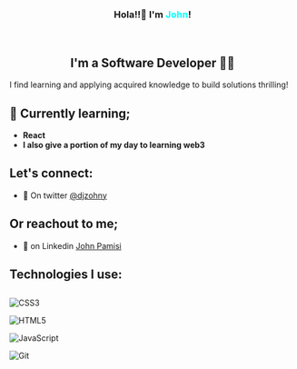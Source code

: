  <h3 align="center">
      Hola!!👋 I'm<span style="color: aqua"> John</span>!
  </h3>

  </br>

  <h2 align="center">
      I'm a Software Developer 👨‍💻
  </h2>

  <p>
    I find learning and applying acquired knowledge to build solutions thrilling!
  </p>

## 🌱 Currently learning;

- **React**
- **I also give a portion of my day to learning web3**

##

## Let's connect:

- 🤝 On twitter [@djzohny](https://twitter.com/djzohny)

## Or reachout to me;

- 💬 on Linkedin [John Pamisi](https://www.linkedin.com/in/pamisijohn)

## Technologies I use:

##

![CSS3](https://img.shields.io/badge/css3-%231572B6.svg?style=for-the-badge&logo=css3&logoColor=white)

![HTML5](https://img.shields.io/badge/html5-%23E34F26.svg?style=for-the-badge&logo=html5&logoColor=white)

![JavaScript](https://img.shields.io/badge/javascript-%23323330.svg?style=for-the-badge&logo=javascript&logoColor=%23F7DF1E)

![Git](https://img.shields.io/badge/git-%23F05033.svg?style=for-the-badge&logo=git&logoColor=white)

